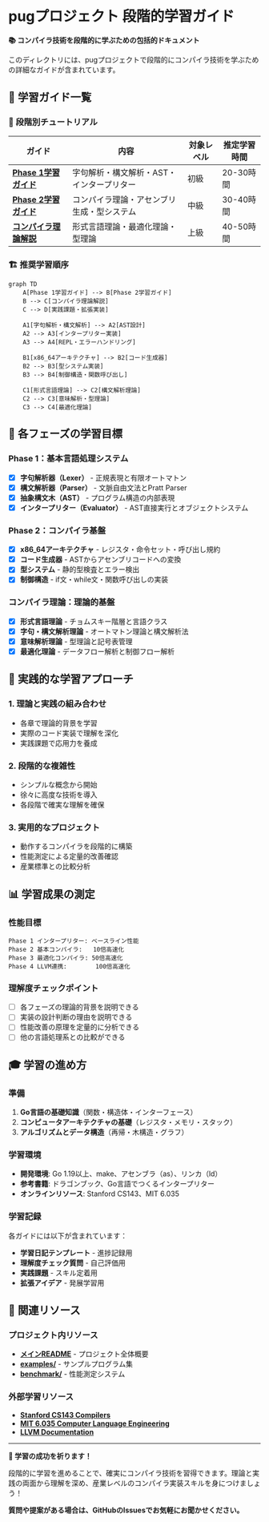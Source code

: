 # pugプロジェクト 段階的学習ガイド

**📚 コンパイラ技術を段階的に学ぶための包括的ドキュメント**

このディレクトリには、pugプロジェクトで段階的にコンパイラ技術を学ぶための詳細なガイドが含まれています。

## 📖 学習ガイド一覧

### 🎯 段階別チュートリアル

| ガイド | 内容 | 対象レベル | 推定学習時間 |
|--------|------|-----------|-------------|
| **[Phase 1学習ガイド](phase1_tutorial.md)** | 字句解析・構文解析・AST・インタープリター | 初級 | 20-30時間 |
| **[Phase 2学習ガイド](phase2_tutorial.md)** | コンパイラ理論・アセンブリ生成・型システム | 中級 | 30-40時間 |
| **[コンパイラ理論解説](compiler_theory.md)** | 形式言語理論・最適化理論・型理論 | 上級 | 40-50時間 |

### 🏗️ 推奨学習順序

```mermaid
graph TD
    A[Phase 1学習ガイド] --> B[Phase 2学習ガイド]
    B --> C[コンパイラ理論解説]
    C --> D[実践課題・拡張実装]
    
    A1[字句解析・構文解析] --> A2[AST設計]
    A2 --> A3[インタープリター実装]
    A3 --> A4[REPL・エラーハンドリング]
    
    B1[x86_64アーキテクチャ] --> B2[コード生成器]
    B2 --> B3[型システム実装]
    B3 --> B4[制御構造・関数呼び出し]
    
    C1[形式言語理論] --> C2[構文解析理論]
    C2 --> C3[意味解析・型理論]
    C3 --> C4[最適化理論]
```

## 🎯 各フェーズの学習目標

### Phase 1：基本言語処理システム
- [x] **字句解析器（Lexer）** - 正規表現と有限オートマトン
- [x] **構文解析器（Parser）** - 文脈自由文法とPratt Parser
- [x] **抽象構文木（AST）** - プログラム構造の内部表現
- [x] **インタープリター（Evaluator）** - AST直接実行とオブジェクトシステム

### Phase 2：コンパイラ基盤
- [x] **x86_64アーキテクチャ** - レジスタ・命令セット・呼び出し規約
- [x] **コード生成器** - ASTからアセンブリコードへの変換
- [x] **型システム** - 静的型検査とエラー検出
- [x] **制御構造** - if文・while文・関数呼び出しの実装

### コンパイラ理論：理論的基盤
- [x] **形式言語理論** - チョムスキー階層と言語クラス
- [x] **字句・構文解析理論** - オートマトン理論と構文解析法
- [x] **意味解析理論** - 型理論と記号表管理
- [x] **最適化理論** - データフロー解析と制御フロー解析

## 🔧 実践的な学習アプローチ

### 1. 理論と実践の組み合わせ
- 各章で理論的背景を学習
- 実際のコード実装で理解を深化
- 実践課題で応用力を養成

### 2. 段階的な複雑性
- シンプルな概念から開始
- 徐々に高度な技術を導入
- 各段階で確実な理解を確保

### 3. 実用的なプロジェクト
- 動作するコンパイラを段階的に構築
- 性能測定による定量的改善確認
- 産業標準との比較分析

## 📊 学習成果の測定

### 性能目標
```
Phase 1 インタープリター: ベースライン性能
Phase 2 基本コンパイラ:   10倍高速化
Phase 3 最適化コンパイラ: 50倍高速化  
Phase 4 LLVM連携:        100倍高速化
```

### 理解度チェックポイント
- [ ] 各フェーズの理論的背景を説明できる
- [ ] 実装の設計判断の理由を説明できる
- [ ] 性能改善の原理を定量的に分析できる
- [ ] 他の言語処理系との比較ができる

## 🎓 学習の進め方

### 準備
1. **Go言語の基礎知識**（関数・構造体・インターフェース）
2. **コンピュータアーキテクチャの基礎**（レジスタ・メモリ・スタック）
3. **アルゴリズムとデータ構造**（再帰・木構造・グラフ）

### 学習環境
- **開発環境**: Go 1.19以上、make、アセンブラ（as）、リンカ（ld）
- **参考書籍**: ドラゴンブック、Go言語でつくるインタープリター
- **オンラインリソース**: Stanford CS143、MIT 6.035

### 学習記録
各ガイドには以下が含まれています：
- **学習日記テンプレート** - 進捗記録用
- **理解度チェック質問** - 自己評価用
- **実践課題** - スキル定着用
- **拡張アイデア** - 発展学習用

## 🔗 関連リソース

### プロジェクト内リソース
- **[メインREADME](../README.md)** - プロジェクト全体概要
- **[examples/](../examples/)** - サンプルプログラム集
- **[benchmark/](../benchmark/)** - 性能測定システム

### 外部学習リソース
- **[Stanford CS143 Compilers](https://web.stanford.edu/class/cs143/)**
- **[MIT 6.035 Computer Language Engineering](https://ocw.mit.edu/courses/electrical-engineering-and-computer-science/6-035-computer-language-engineering-sml-2005/)**
- **[LLVM Documentation](https://llvm.org/docs/)**

---

**🚀 学習の成功を祈ります！**

段階的に学習を進めることで、確実にコンパイラ技術を習得できます。理論と実践の両面から理解を深め、産業レベルのコンパイラ実装スキルを身につけましょう！

**質問や提案がある場合は、GitHubのIssuesでお気軽にお聞かせください。**
